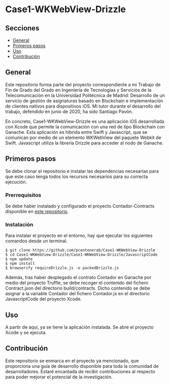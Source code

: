 # Case1-WKWebView-Drizzle

## Secciones

- [General](#general)
- [Primeros pasos](#primeros_pasos)
- [Uso](#uso)
- [Contribución](#contribucion)

## General <a name = "general"></a>

Este repositorio forma parte del proyecto correspondiente a mi Trabajo de Fin de Grado del Grado en Ingeniería de Tecnologías y Servicios de la Telecomunicación en la Universidad Politécnica de Madrid: Desarrollo de un servicio de gestión de asignaturas basado en Blockchain e implementación de clientes nativos para dispositivos iOS. Mi tutor durante el desarrollo del trabajo, defendido en junio de 2020, ha sido Santiago Pavón.

En concreto, Case1-WKWebView-Drizzle es una aplicación iOS desarrollada con Xcode que permite la comunicación con una red de tipo Blockchain con Ganache. Esta aplicación es híbrida entre Swift y Javascript, que se comunican por medio de un elemento WKWebView del paquete Webkit de Swift. Javascript utiliza la librería Drizzle para acceder al nodo de Ganache.

## Primeros pasos <a name = "primeros_pasos"></a>

Se debe clonar el repositorio e instalar las dependencias necesarias para que este caso tenga todos los recursos necesarios para su correcta ejecución.

### Prerrequisitos

Se debe haber instalado y configurado el proyecto Contador-Contracts disponible en [este repositorio](https://github.com/pcentenerab/Contador-Contract).

### Instalación

Para instalar el proyecto en el entorno, hay que ejecutar los siguientes comandos desde un terminal.

```
$ git clone https://github.com/pcentenerab/Case1-WKWebView-Drizzle 
$ cd Case1-WKWebView-Drizzle/Case1-WKWebView-Drizzle/JavascriptCode 
$ npm update
$ npm install
$ browserify requireDrizzle.js -o packedDrizzle.js
```

Además, tras haber desplegado el contrato Contador en Ganache por medio del proyecto Truffle, se debe recoger el contenido del fichero Contract.json del directorio build/contracts. Dicho contenido se debe asignar a la variable Contador del fichero Contador.js en el directorio JavascriptCode del proyecto Xcode.


## Uso <a name = "uso"></a>

A partir de aquí, ya se tiene la aplicación instalada. Se abre el proyecto Xcode y se ejecuta.


## Contribución <a name = "contribucion"></a>

Este repositorio se enmarca en el proyecto ya mencionado, que proporciona una guía de desarrollo disponible para toda la comunidad de desarrolladores. Estaré encantada de recibir contribuciones al respecto para poder mejorar el potencial de la investigación.